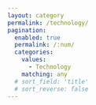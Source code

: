 ```yaml
---
layout: category
permalink: /technology/
pagination: 
  enabled: true
  permalink: /:num/
  categories:
    values:
      - Technology
    matching: any
  # sort_field: 'title'
  # sort_reverse: false
---
```


